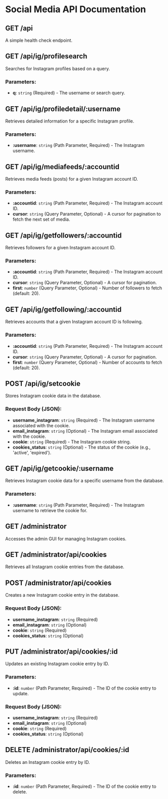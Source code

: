 # Social Media API Documentation

## GET /api

A simple health check endpoint.

## GET /api/ig/profilesearch

Searches for Instagram profiles based on a query.

### Parameters:

*   **q**: `string` (Required) - The username or search query.

## GET /api/ig/profiledetail/:username

Retrieves detailed information for a specific Instagram profile.

### Parameters:

*   **:username**: `string` (Path Parameter, Required) - The Instagram username.

## GET /api/ig/mediafeeds/:accountid

Retrieves media feeds (posts) for a given Instagram account ID.

### Parameters:

*   **:accountid**: `string` (Path Parameter, Required) - The Instagram account ID.
*   **cursor**: `string` (Query Parameter, Optional) - A cursor for pagination to fetch the next set of media.

## GET /api/ig/getfollowers/:accountid

Retrieves followers for a given Instagram account ID.

### Parameters:

*   **:accountid**: `string` (Path Parameter, Required) - The Instagram account ID.
*   **cursor**: `string` (Query Parameter, Optional) - A cursor for pagination.
*   **first**: `number` (Query Parameter, Optional) - Number of followers to fetch (default: 20).

## GET /api/ig/getfollowing/:accountid

Retrieves accounts that a given Instagram account ID is following.

### Parameters:

*   **:accountid**: `string` (Path Parameter, Required) - The Instagram account ID.
*   **cursor**: `string` (Query Parameter, Optional) - A cursor for pagination.
*   **first**: `number` (Query Parameter, Optional) - Number of accounts to fetch (default: 20).

## POST /api/ig/setcookie

Stores Instagram cookie data in the database.

### Request Body (JSON):

*   **username_instagram**: `string` (Required) - The Instagram username associated with the cookie.
*   **email_instagram**: `string` (Optional) - The Instagram email associated with the cookie.
*   **cookie**: `string` (Required) - The Instagram cookie string.
*   **cookies_status**: `string` (Optional) - The status of the cookie (e.g., 'active', 'expired').

## GET /api/ig/getcookie/:username

Retrieves Instagram cookie data for a specific username from the database.

### Parameters:

*   **:username**: `string` (Path Parameter, Required) - The Instagram username to retrieve the cookie for.

## GET /administrator

Accesses the admin GUI for managing Instagram cookies.

## GET /administrator/api/cookies

Retrieves all Instagram cookie entries from the database.

## POST /administrator/api/cookies

Creates a new Instagram cookie entry in the database.

### Request Body (JSON):

*   **username_instagram**: `string` (Required)
*   **email_instagram**: `string` (Optional)
*   **cookie**: `string` (Required)
*   **cookies_status**: `string` (Optional)

## PUT /administrator/api/cookies/:id

Updates an existing Instagram cookie entry by ID.

### Parameters:

*   **:id**: `number` (Path Parameter, Required) - The ID of the cookie entry to update.

### Request Body (JSON):

*   **username_instagram**: `string` (Required)
*   **email_instagram**: `string` (Optional)
*   **cookie**: `string` (Required)
*   **cookies_status**: `string` (Optional)

## DELETE /administrator/api/cookies/:id

Deletes an Instagram cookie entry by ID.

### Parameters:

*   **:id**: `number` (Path Parameter, Required) - The ID of the cookie entry to delete.
